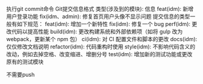 执行git commit命令
Git提交信息格式
类型(涉及到的模块):  信息
feat(idm): 新增用户登录功能
fix(idm、admin): 修复首页用户头像不显示问题
提交信息的类型一般有如下规范：
feat(idm): 增加一个新特性
fix(idm): 修复一个 bug
perf(idm): 更改代码以提高性能
build(idm): 更改构建系统和外部依赖项（如将 gulp 改为 webpack，更新某个 npm 包）
ci(idm): 对 CI 配置文件和脚本的更改
docs(idm): 仅仅修改文档说明
refactor(idm): 代码重构时使用
style(idm): 不影响代码含义的改动，例如去掉空格、改变缩进、增删分号
test(idm): 增加新的测试功能或更改原有的测试模块

不需要push
